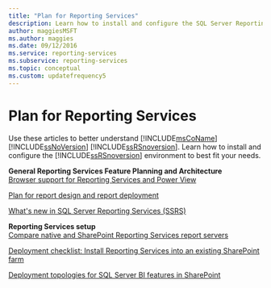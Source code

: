 ```yaml
---
title: "Plan for Reporting Services"
description: Learn how to install and configure the SQL Server Reporting Services (SSRS) environment to best fit your needs.
author: maggiesMSFT
ms.author: maggies
ms.date: 09/12/2016
ms.service: reporting-services
ms.subservice: reporting-services
ms.topic: conceptual
ms.custom: updatefrequency5
---
```

# Plan for Reporting Services
  Use these articles to better understand [!INCLUDE[msCoName](../includes/msconame-md.md)] [!INCLUDE[ssNoVersion](../includes/ssnoversion-md.md)] [!INCLUDE[ssRSnoversion](../includes/ssrsnoversion-md.md)]. Learn how to install and configure the [!INCLUDE[ssRSnoversion](../includes/ssrsnoversion-md.md)] environment to best fit your needs.  
  
**General Reporting Services Feature Planning and Architecture**  
 [Browser support for Reporting Services and Power View](../reporting-services/browser-support-for-reporting-services-and-power-view.md)  
  
 [Plan for report design and report deployment](./plan-for-report-design-and-report-deployment-reporting-services.md)  
  
 [What's new in SQL Server Reporting Services (SSRS)](./what-s-new-in-sql-server-reporting-services-ssrs.md)  

**Reporting Services setup**  
 [Compare native and SharePoint Reporting Services report servers](../reporting-services/report-server-sharepoint/reporting-services-report-server.md)  
  
 [Deployment checklist: Install Reporting Services into an existing SharePoint farm](/previous-versions/sql/sql-server-2016/hh231676(v=sql.130))  
  
 [Deployment topologies for SQL Server BI features in SharePoint](/previous-versions/sql/sql-server-2016/hh231674(v=sql.130))  
  
